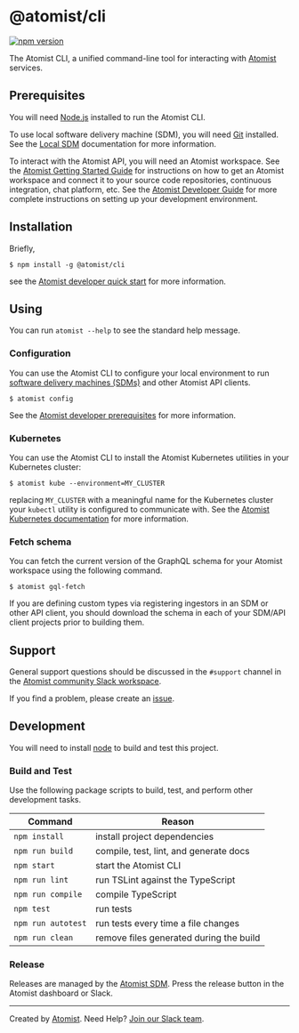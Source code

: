 # @atomist/cli

[![npm version](https://badge.fury.io/js/%40atomist%2Fcli.svg)](https://badge.fury.io/js/%40atomist%2Fcli)

The Atomist CLI, a unified command-line tool for interacting with
[Atomist][atomist] services.

## Prerequisites

You will need [Node.js][node] installed to run the Atomist CLI.

To use local software delivery machine (SDM), you will need [Git][git]
installed.  See the [Local SDM][sdm-local] documentation for more
information.

To interact with the Atomist API, you will need an Atomist workspace.
See the [Atomist Getting Started Guide][atomist-start] for
instructions on how to get an Atomist workspace and connect it to your
source code repositories, continuous integration, chat platform, etc.
See the [Atomist Developer Guide][atomist-dev] for more complete
instructions on setting up your development environment.

[atomist-start]: https://docs.atomist.com/user/ (Atomist - Getting Started)
[atomist-dev]: https://docs.atomist.com/developer/prerequisites/ (Atomist - Developer Prerequisites)
[git]: https://git-scm.com/ (Git)
[node]: https://nodejs.org/ (Node.js)
[sdm-local]: https://github.com/atomist/sdm-local#readme (Atomist - Local Software Delivery Machine SDM)

## Installation

Briefly,

```
$ npm install -g @atomist/cli
```

see the [Atomist developer quick start][atomist-quick-start] for more
information.

[atomist-quick-start]: https://docs.atomist.com/quick-start/ (Atomist Developer Quick Start)

## Using

You can run `atomist --help` to see the standard help message.

### Configuration

You can use the Atomist CLI to configure your local environment to run
[software delivery machines (SDMs)][sdm] and other Atomist API
clients.

```
$ atomist config
```

See the [Atomist developer prerequisites][atomist-dev] for more
information.

[sdm]: https://docs.atomist.com/ (Atomist Documentation)

### Kubernetes

You can use the Atomist CLI to install the Atomist Kubernetes
utilities in your Kubernetes cluster:

```
$ atomist kube --environment=MY_CLUSTER
```

replacing `MY_CLUSTER` with a meaningful name for the Kubernetes
cluster your `kubectl` utility is configured to communicate with.  See
the [Atomist Kubernetes documentation][atomist-k8] for more
information.

[atomist-k8]: https://docs.atomist.com/user/kubernetes/ (Atomist Kubernetes)

### Fetch schema

You can fetch the current version of the GraphQL schema for your
Atomist workspace using the following command.

```
$ atomist gql-fetch
```

If you are defining custom types via registering ingestors in an SDM
or other API client, you should download the schema in each of your
SDM/API client projects prior to building them.

## Support

General support questions should be discussed in the `#support`
channel in the [Atomist community Slack workspace][slack].

If you find a problem, please create an [issue][].

[issue]: https://github.com/atomist/cli/issues

## Development

You will need to install [node][] to build and test this project.

[node]: https://nodejs.org/ (Node.js)

### Build and Test

Use the following package scripts to build, test, and perform other
development tasks.

Command | Reason
------- | ------
`npm install` | install project dependencies
`npm run build` | compile, test, lint, and generate docs
`npm start` | start the Atomist CLI
`npm run lint` | run TSLint against the TypeScript
`npm run compile` | compile TypeScript
`npm test` | run tests
`npm run autotest` | run tests every time a file changes
`npm run clean` | remove files generated during the build

### Release

Releases are managed by the [Atomist SDM][atomist-sdm].  Press the
release button in the Atomist dashboard or Slack.

[atomist-sdm]: https://github.com/atomist/atomist-sdm (Atomist Software Delivery Machine)

---

Created by [Atomist][atomist].
Need Help?  [Join our Slack team][slack].

[atomist]: https://atomist.com/ (Atomist - How Teams Deliver Software)
[slack]: https://join.atomist.com/ (Atomist Community Slack)
